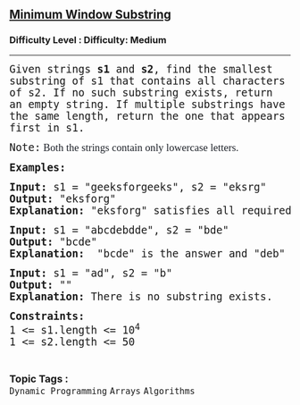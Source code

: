 <h2><a href="https://www.geeksforgeeks.org/problems/minimum-window-subsequence/0">Minimum Window Substring</a></h2><h3>Difficulty Level : Difficulty: Medium</h3><hr><div class="problems_problem_content__Xm_eO"><p dir="ltr"><span style="font-size: 14pt; font-family: 'andale mono', monospace;"><span style="font-family: andale mono, monospace;">Given strings <strong>s1</strong> and <strong>s2</strong>, find the smallest substring of s1 that contains all characters of s2. If no such substring exists, return an empty string. If multiple substrings have the same length, return the one that appears first in s1.</span></span></p>
<p dir="ltr"><span style="font-size: 14pt;"><span style="font-family: 'andale mono', monospace;">Note:</span><span style="background-color: #ffffff; color: #1e2229; font-family: Nunito;">&nbsp;Both the strings contain only lowercase letters.</span></span></p>
<p dir="ltr"><span style="font-size: 14pt; font-family: 'andale mono', monospace;"><strong>Examples:</strong></span></p>
<pre><span style="font-size: 14pt; font-family: 'andale mono', monospace;"><strong>Input:</strong> s1 = "geeksforgeeks", s2 = "eksrg"
<strong>Output: </strong>"eksforg"
<strong>Explanation: </strong>"eksforg" satisfies all required conditions. str2 is its subsequence and it is longest and leftmost among all possible valid substrings of str1.
</span></pre>
<pre><span style="font-size: 14pt; font-family: 'andale mono', monospace;"><strong>Input:</strong> s1 = "abcdebdde", s2 = "bde" <br><strong>Output: </strong>"bcde"</span><br><span style="font-size: 14pt;"><strong style="font-family: 'andale mono', monospace;">Explanation: </strong><span style="font-family: andale mono, monospace;"> "bcde" is the answer and "deb" is not a smaller window because the elements in the window must occur in order.<br></span></span></pre>
<pre><span style="font-family: 'andale mono', monospace; font-size: 14pt;"><strong>Input:</strong> s1 = "ad", s2 = "b" <br><strong>Output: </strong>""</span><br><span style="font-size: 14pt;"><strong style="font-family: 'andale mono', monospace;">Explanation: </strong>There is no substring exists.</span></pre>
<p dir="ltr"><span style="font-size: 14pt; font-family: 'andale mono', monospace;"><strong>Constraints:<br></strong>1 &lt;= s1.length &lt;= 10<sup>4<br></sup>1 &lt;= s2.length &lt;= 50</span></p></div><br><p><span style=font-size:18px><strong>Topic Tags : </strong><br><code>Dynamic Programming</code>&nbsp;<code>Arrays</code>&nbsp;<code>Algorithms</code>&nbsp;